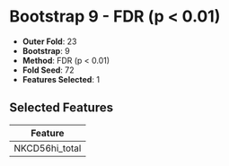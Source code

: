 # Bootstrap 9 - FDR (p < 0.01)

- **Outer Fold**: 23
- **Bootstrap**: 9
- **Method**: FDR (p < 0.01)
- **Fold Seed**: 72
- **Features Selected**: 1

## Selected Features

| Feature |
|---------|
| NKCD56hi_total |
